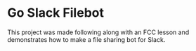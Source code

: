 # Go Slack Filebot

This project was made following along with an FCC lesson and demonstrates how to make a file sharing bot for Slack.
